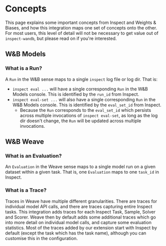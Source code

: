 # Concepts

This page explains some important concepts from Inspect and Weights & Biases, and how this integration maps one set of concepts onto the other. For most users, this level of detail will not be necessary to get value out of `inspect-wandb`, but please read on if you're interested.

## W&B Models

### What is a Run?

A `Run` in the W&B sense maps to a single `inspect` log file or log dir. That is:
- `inspect eval ...` will have a single corresponding `Run` in the W&B Models console. This is identified by the `run_id` from Inspect.
- `inspect eval-set ...` will also have a single corresponding `Run` in the W&B Models console. This is identified by the `eval_set_id` from Inspect.
    - Because the `Run` corresponds to the `eval_set_id` which persists across multiple invocations of `inspect eval-set`, as long as the log dir doesn't change, the `Run` will be updated across multiple invocations.

## W&B Weave

### What is an Evaluation?

An `Evaluation` in the Weave sense maps to a single model run on a given dataset within a given task. That is, one `Evaluation` maps to one `task_id` in Inspect.

### What is a Trace?

Traces in Weave have multiple different granularities. There are traces for individual model API calls, and there are traces capturing entire Inspect tasks. This integration adds traces for each Inspect Task, Sample, Solver and Scorer. Weave then by default adds some additional traces which go into more detail on individual model calls, and capture some evaluation statistics. Most of the traces added by our extension start with Inspect by default (except the task which has the task name), although you can customise this in the configuration.